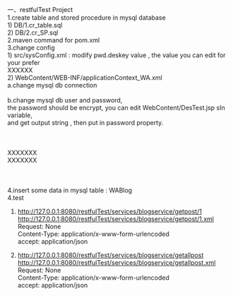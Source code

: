 一、restfulTest Project<br/>
  1.create table and stored procedure in mysql database<br/>
    1) DB/1.cr_table.sql<br/>
    2) DB/2.cr_SP.sql<br/>
  2.maven command for pom.xml<br/>
  3.change config<br/>
    1) src/sysConfig.xml : modify pwd.deskey value , the value you can edit for your prefer<br/>
    <entry key="pwd.deskey">XXXXXX</entry><br/>
    2) WebContent/WEB-INF/applicationContext_WA.xml<br/>
    a.change mysql db connection<br/>
    <property name="jdbcUrl" value="jdbc:mysql://XXX.XX.XX.XX:3306/XXXXXX?characterEncoding=utf-8&amp;autoReconnect=true" /><br/>
    b.change mysql db user and password,<br/>
      the password should be encrypt, you can edit WebContent/DesTest.jsp sIn variable, <br/>
      and get output string , then put in password property.<br/>
    <bean id="dataSourceProperties" class="info.codingfun.restful.util.PropertiesEncryptFactoryBean">  <br/>
        <property name="properties">  <br/>
            <props>  <br/>
                <prop key="user">XXXXXXX</prop>  <br/>
                <prop key="password">XXXXXXX</prop>  <br/>
            </props>  <br/>
        </property>  <br/>
    </bean><br/>
  4.insert some data in mysql table : WABlog<br/>
  4.test<br/>
  1) http://127.0.0.1:8080/restfulTest/services/blogservice/getpost/1<br/>
     http://127.0.0.1:8080/restfulTest/services/blogservice/getpost/1.xml<br/>
  Request: None<br/>
  Content-Type: application/x-www-form-urlencoded<br/>
  accept: application/json<br/>
  
  2) http://127.0.0.1:8080/restfulTest/services/blogservice/getallpost<br/>
     http://127.0.0.1:8080/restfulTest/services/blogservice/getallpost.xml<br/>
  Request: None<br/>
  Content-Type: application/x-www-form-urlencoded<br/>
  accept: application/json<br/>
